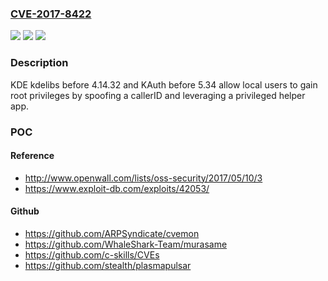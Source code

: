 ### [CVE-2017-8422](https://cve.mitre.org/cgi-bin/cvename.cgi?name=CVE-2017-8422)
![](https://img.shields.io/static/v1?label=Product&message=n%2Fa&color=blue)
![](https://img.shields.io/static/v1?label=Version&message=n%2Fa&color=blue)
![](https://img.shields.io/static/v1?label=Vulnerability&message=n%2Fa&color=brighgreen)

### Description

KDE kdelibs before 4.14.32 and KAuth before 5.34 allow local users to gain root privileges by spoofing a callerID and leveraging a privileged helper app.

### POC

#### Reference
- http://www.openwall.com/lists/oss-security/2017/05/10/3
- https://www.exploit-db.com/exploits/42053/

#### Github
- https://github.com/ARPSyndicate/cvemon
- https://github.com/WhaleShark-Team/murasame
- https://github.com/c-skills/CVEs
- https://github.com/stealth/plasmapulsar


